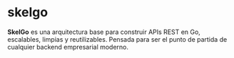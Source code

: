 # skelgo
**SkelGo** es una arquitectura base para construir APIs REST en Go, escalables, limpias y reutilizables. Pensada para ser el punto de partida de cualquier backend empresarial moderno.
